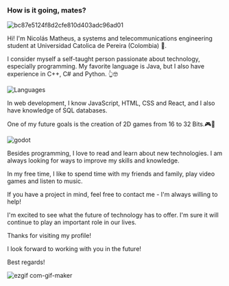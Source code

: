 
### How is it going, mates?

![bc87e5124f8d2cfe810d403adc96ad01](https://github.com/NikolaiIST/NikolaiIST/assets/150312544/61c58dae-ec84-4592-bd00-9808f0c45149)

Hi! I'm Nicolás Matheus, a systems and telecommunications engineering student at Universidad Catolica de Pereira (Colombia) 🌱.

I consider myself a self-taught person passionate about technology, especially programming. My favorite language is Java, but I also have experience in C++, C# and Python. 👆🤓

![Languages](https://github.com/NikolaiIST/NikolaiIST/assets/150312544/e2c79612-cfde-4407-b966-62f8cdf17414)

In web development, I know JavaScript, HTML, CSS and React, and I also have knowledge of SQL databases.

One of my future goals is the creation of 2D games from 16 to 32 Bits.🎮👾

![godot](https://github.com/NikolaiIST/NikolaiIST/assets/150312544/5fc42fa3-58cd-4dd5-9b06-a38cd6b11bde)

Besides programming, I love to read and learn about new technologies. I am always looking for ways to improve my skills and knowledge.

In my free time, I like to spend time with my friends and family, play video games and listen to music.

If you have a project in mind, feel free to contact me - I'm always willing to help!

I'm excited to see what the future of technology has to offer. I'm sure it will continue to play an important role in our lives.

Thanks for visiting my profile!

I look forward to working with you in the future!

Best regards!

![ezgif com-gif-maker](https://github.com/NikolaiIST/NikolaiIST/assets/150312544/f2e804be-dfa3-49f6-a372-4261f01a6be0)

